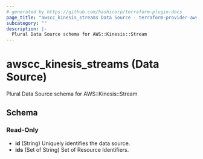 ```yaml
---
# generated by https://github.com/hashicorp/terraform-plugin-docs
page_title: "awscc_kinesis_streams Data Source - terraform-provider-awscc"
subcategory: ""
description: |-
  Plural Data Source schema for AWS::Kinesis::Stream
---
```


# awscc_kinesis_streams (Data Source)

Plural Data Source schema for AWS::Kinesis::Stream



<!-- schema generated by tfplugindocs -->
## Schema

### Read-Only

- **id** (String) Uniquely identifies the data source.
- **ids** (Set of String) Set of Resource Identifiers.


